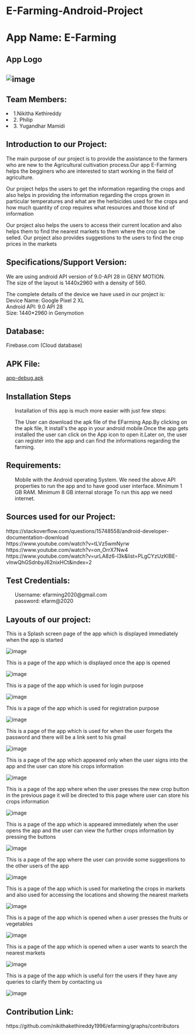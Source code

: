 # E-Farming-Android-Project

<h1>App Name: E-Farming</h1>
<h2>App Logo<h2>
<img src="https://www.steer.org.au/wp-content/uploads/2015/09/CROP-FARMING.png" alt="image">
<h2>Team Members:</h2>
 <li>1.Nikitha Kethireddy</li>
 <li>2. Philip</li>
 <li>3. Yugandhar Mamidi</li>

<h2> Introduction to our Project:</h2>
<p>The main purpose of our project is to provide the assistance to the farmers who are new to the Agricultural cultivation process.Our app E-Farming helps the begginers who are interested to start working in the field of agriculture.</p>
<p> Our project helps the users to get the information regarding the crops and also helps in providing the information regarding the crops grown in particular temperatures and what are the herbicides used for the crops and how much quantity of crop requires what resources and those kind of information</p>
<p> Our project also helps the users to access their current location and also helps them to find the nearest markets to them where the crop can be selled. Our project also provides suggestions to the users to find the crop prices in the markets</p>

<h2>Specifications/Support Version:</h2>
<p>We are using android API version of 9.0-API 28 in GENY MOTION. <br/>
The size of the layout is 1440x2960 with a density of 560. <br/>
 
The complete details of the device we have used in our project is: <br/>
Device Name: Google Pixel 2 XL<br />
Android API: 9.0 API 28<br/>
Size: 1440*2960 in Genymotion</p>

<h2>Database: </h2>

Firebase.com (Cloud database)

<h2> APK File:</h2>
<a href="app-debug.apk">app-debug.apk</a>

<h2>Installation Steps</h2>
<ul>
Installation of this app is much more easier with just few steps:<br/>
 
The User can download the apk file of the EFarming App.By clicking on the apk file, It install's the app in your android mobile.Once the app gets installed the user can click on the App icon to open it.Later on, the user can register into the app and can find the informations regarding the farming.
</ul>

<h2>Requirements:</h2>
<p>
<ul>
Mobile with the Android operating System.
We need the above API properties to run the app and to have good user interface.
Minimum 1 GB RAM.
Minimum 8 GB internal storage
To run this app we need internet.
</ul>
</p>

<h2>Sources used for our Project:</h2>
<p>
https://stackoverflow.com/questions/15748558/android-developer-documentation-download <br />
https://www.youtube.com/watch?v=tLVz5wmNyrw<br />
https://www.youtube.com/watch?v=on_OrrX7Nw4<br />
https://www.youtube.com/watch?v=urLA8z6-l3k&list=PLgCYzUzKIBE-vInwQhGSdnbyJ62nixHCt&index=2
</p>

<h2>Test Credentials:</h2>
<p>
<ul>
 Username: efarming2020@gmail.com <br />
 password: efarm@2020
 </ul>
</p>

<h2>Layouts of our project:</h2>

<p>This is a Splash screen page of the app which is displayed immediately when the app is started</p>

<img src="efarm_image.png" alt="image">

<p>This is a page of the app which is displayed once the app is opened</p>

<img src="Userdisplay.PNG" alt="image">

<p>This is a page of the app which is used for login purpose</p>

<img src="Login.PNG" alt="image">

<p>This is a page of the app which is used for registration purpose</p>

<img src="Register.PNG" alt="image">

<p>This is a page of the app which is used for when the user forgets the password and there will be a link sent to his gmail</p>

<img src="Forgotpassword.PNG" alt="image">

<p>This is a page of the app which appeared only when the user signs into the app and the user can store his crops information</p>

<img src="Userpage.PNG" alt="image">

<p>This is a page of the app where when the user presses the new crop button in the previous page it will be directed to this page where user can store his crops information</p>

<img src="NewCrop.PNG" alt="image">

<p>This is a page of the app which is appeared immediately when the user opens the app and the user can view the further crops information by pressing the buttons</p>

<img src="CropAnalysis.PNG" alt="image">

<p>This is a page of the app where the user can provide some suggestions to the other users of the app</p>

<img src="NewCropArticle.PNG" alt="image">

<p>This is a page of the app which is used for marketing the crops in markets and also used for accessing the locations and showing the nearest markets</p>

<img src="Marketing.PNG" alt="image">

<p>This is a page of the app which is opened when a user presses the fruits or vegetables</p>

<img src="FruitsPage.PNG" alt="image">

<p>This is a page of the app which is opened when a user wants to search the nearest markets</p>

<img src="Locationaccess.PNG" alt="image">

<p>This is a page of the app which is useful forr the users if they have any queries to clarify them by contacting us </p>

<img src="Contact.PNG" alt="image">

<h2>Contribution Link:</h2>
https://github.com/nikithakethireddy1996/efarming/graphs/contributors

